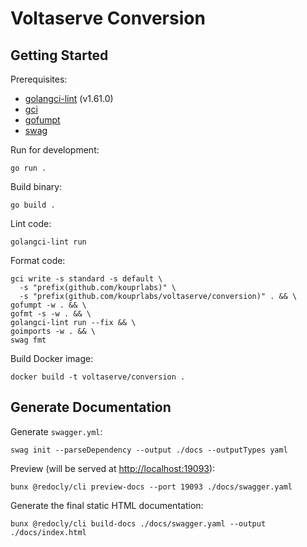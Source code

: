 # Voltaserve Conversion

## Getting Started

Prerequisites:

- [golangci-lint](https://github.com/golangci/golangci-lint/releases/tag/v1.61.0) (v1.61.0)
- [gci](https://github.com/daixiang0/gci)
- [gofumpt](https://github.com/mvdan/gofumpt)
- [swag](https://github.com/swaggo/swag)

Run for development:

```shell
go run .
```

Build binary:

```shell
go build .
```

Lint code:

```shell
golangci-lint run
```

Format code:

```shell
gci write -s standard -s default \
  -s "prefix(github.com/kouprlabs)" \
  -s "prefix(github.com/kouprlabs/voltaserve/conversion)" . && \
gofumpt -w . && \
gofmt -s -w . && \
golangci-lint run --fix && \
goimports -w . && \
swag fmt
```

Build Docker image:

```shell
docker build -t voltaserve/conversion .
```

## Generate Documentation

Generate `swagger.yml`:

```shell
swag init --parseDependency --output ./docs --outputTypes yaml
```

Preview (will be served at [http://localhost:19093](http://localhost:19093)):

```shell
bunx @redocly/cli preview-docs --port 19093 ./docs/swagger.yaml
```

Generate the final static HTML documentation:

```shell
bunx @redocly/cli build-docs ./docs/swagger.yaml --output ./docs/index.html
```
